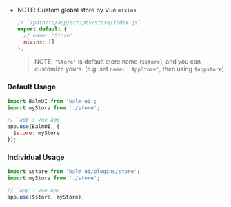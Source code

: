 - NOTE: Custom global store by Vue `mixins`

  ```js
  // `/path/to/app/scripts/store/index.js`
  export default {
    // name: 'Store',
    mixins: []
  };
  ```

  > NOTE: `'Store'` is default store name (`$store`), and you can customize yours. (e.g. set `name: 'AppStore'`, then using `$appstore`)

### Default Usage

```js
import BalmUI from 'balm-ui';
import myStore from './store';

// `app`: Vue app
app.use(BalmUI, {
  $store: myStore
});
```

### Individual Usage

```js
import $store from 'balm-ui/plugins/store';
import myStore from './store';

// `app`: Vue app
app.use($store, myStore);
```
